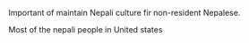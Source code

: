 <p>Important of maintain Nepali culture fir non-resident Nepalese.</p><p>Most of the nepali people in United states&nbsp;</p>
